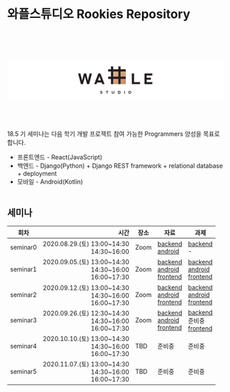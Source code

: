 # 와플스튜디오 Rookies Repository
<br><br><br><br>![wafflestudio_logo](wafflestudio_logo.png)<br><br><br><br><br>
18.5 기 세미나는 다음 학기 개발 프로젝트 참여 가능한 Programmers 양성을 목표로 합니다.
* 프론트엔드 - React(JavaScript)
* 백엔드 - Django(Python) + Django REST framework + relational database + deployment
* 모바일 - Android(Kotlin)
<br><br>
## 세미나


| 회차 | 시간 | 장소 | 자료 | 과제 |
| --- | ---: | --- | --- | --- |
| seminar0 | 2020.08.29.(토) 13:00\~14:30 <br>14:30\~16:00 | Zoom | [backend](backend/seminar0)<br>[android](android/lecture0)  | [backend](backend/seminar0/assignment.md)<br> -  |
| seminar1 | 2020.09.05.(토) 13:00~14:30<br>14:30\~16:00<br>16:00\~17:30  | Zoom | [backend](backend/seminar1)<br>[android](android/lecture1)<br>[frontend](frontend/seminar-1)  |[backend](backend/seminar1/assignment.md)<br>[android](android/assignment1) <br>[frontend](frontend/seminar-1/assignment.md) |
| seminar2 | 2020.09.12.(토) 13:00~14:30<br>14:30\~16:00<br>16:00\~17:30  | Zoom |  [backend](backend/seminar2)<br>[android](android/lecture2)<br>[frontend](frontend/seminar-2)  |[backend](backend/seminar2/assignment.md)<br>[android](android/assignment2)<br> [frontend](frontend/seminar-2/assignment.md) |
| seminar3 | 2020.09.26.(토) 12:30~14:30<br>14:30\~16:00<br>16:00\~17:30  | Zoom |  [backend](backend/seminar3)<br>[android](android/lecture3)<br>[frontend](frontend/seminar-3)  | [backend](backend/seminar3/assignment.md)<br>준비중<br>[frontend](frontend/seminar-3/assignment.md) |
| seminar4 | 2020.10.10.(토) 13:00~14:30<br>14:30\~16:00<br>16:00\~17:30  | TBD | 준비중| 준비중|
| seminar5 | 2020.11.07.(토) 13:00~14:30<br>14:30\~16:00<br>16:00\~17:30  | TBD | 준비중| 준비중|

